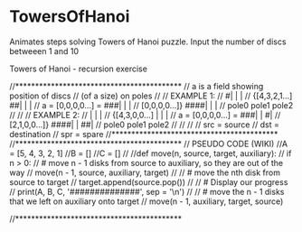 # TowersOfHanoi

Animates steps solving Towers of Hanoi puzzle. Input the number of discs betweeen 1 and 10

Towers of Hanoi - recursion exercise

//******************************************
// a is a field showing position of discs
//   (of a size) on poles
//
// EXAMPLE 1:
//                          #|       |       |
//     {[4,3,2,1...]       ##|       |       |
// a =  [0,0,0,0...]  =   ###|       |       |
//      [0,0,0,0...]}    ####|       |       |
//                       pole0   pole1    pole2
//
//
// EXAMPLE 2:
//                            |       |       |
//      {[4,3,0,0...]         |       |       |
// a =   [0,0,0,0...]   =  ###|       |      #|
//       [2,1,0,0...]}    ####|       |     ##|
//                       pole0   pole1    pole2
//
//
//
// src = source
// dst = destination
// spr = spare
//******************************************
//******************************************
// PSEUDO CODE (WIKI)
//A = [5, 4, 3, 2, 1]
//B = []
//C = []
//
//def move(n, source, target, auxiliary):
//    if n > 0:
//        # move n - 1 disks from source to auxiliary, so they are out of the way
//        move(n - 1, source, auxiliary, target)
//
//        # move the nth disk from source to target
//        target.append(source.pop()) 
//
//        # Display our progress
//        print(A, B, C, '##############', sep = '\n')
//
//        # move the n - 1 disks that we left on auxiliary onto target
//        move(n - 1, auxiliary, target, source)

//******************************************
